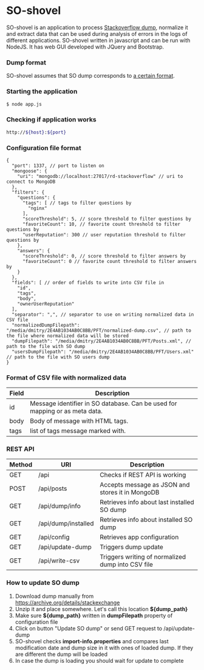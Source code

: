 # SO-shovel
SO-shovel is an application to process [Stackoverflow dump](https://archive.org/details/stackexchange), normalize it and extract data that can be used during analysis of errors in the logs of different applications. SO-shovel written in javascript and can be run with NodeJS. It has web GUI developed with JQuery and Bootstrap.
### Dump format
SO-shovel assumes that SO dump corresponds to [a certain format](https://meta.stackexchange.com/questions/2677/database-schema-documentation-for-the-public-data-dump-and-sede).
### Starting the application
```sh
$ node app.js
```
### Checking if application works
```sh
http://${host}:${port}
```
### Configuration file format
```
{
  "port": 1337, // port to listen on
  "mongoose": {
    "uri": "mongodb://localhost:27017/rd-stackoverflow" // uri to connect to MongoDB
  },
  "filters": {
    "questions": {
      "tags": [ // tags to filter questions by
        "nginx"
      ],
      "scoreThreshold": 5, // score threshold to filter questions by
      "favoriteCount": 10, // favorite count threshold to filter questions by
      "userReputation": 300 // user reputation threshold to filter questions by
    },
    "answers": {
      "scoreThreshold": 0, // score threshold to filter answers by
      "favoriteCount": 0 // favorite count threshold to filter answers by
    }
  },
  "fields": [ // order of fields to write into CSV file in
    "id",
    "tags",
    "body",
    "ownerUserReputation"
  ],
  "separator": ",", // separator to use on writing normalized data in CSV file
  "normalizedDumpFilepath": "/media/dmitry/2E4AB1034AB0C8BB/PFT/normalized-dump.csv", // path to the file where normalized data will be stored
  "dumpFilepath": "/media/dmitry/2E4AB1034AB0C8BB/PFT/Posts.xml", // path to the file with SO dump
  "usersDumpFilepath": "/media/dmitry/2E4AB1034AB0C8BB/PFT/Users.xml" // path to the file with SO users dump
}
```
### Format of CSV file with normalized data
Field|Description
-----|-----------
id|Message identifier in SO database. Can be used for mapping or as meta data.
body|Body of message with HTML tags.
tags|list of tags message marked with.
### REST API
Method|URI|Description
------|---|-----------
GET|/api|Checks if REST API is working
POST|/api/posts|Accepts message as JSON and stores it in MongoDB
GET|/api/dump/info|Retrieves info about last installed SO dump
GET|/api/dump/installed|Retrieves info about installed SO dump
GET|/api/config|Retrieves app configuration
GET|/api/update-dump|Triggers dump update
GET|/api/write-csv|Triggers writing of normalized dump into CSV file

### How to update SO dump
1. Download dump manually from https://archive.org/details/stackexchange
2. Unzip it and place somewhere. Let's call this location **${dump_path}**
3. Make sure **${dump_path}** written in **dumpFilepath** property of configuration file
4. Click on button "Update SO dump" or send GET request to /api/update-dump
5. SO-shovel checks **import-info.properties** and compares last modification date and dump size in it with ones of loaded dump. If they are different the dump will be loaded
6. In case the dump is loading you should wait for update to complete

